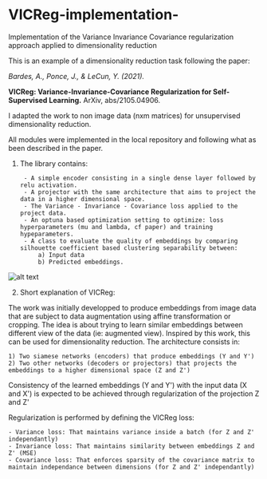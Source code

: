 # VICReg-implementation-
Implementation of the Variance Invariance Covariance regularization approach applied to dimensionality reduction

This is an example of a dimensionality reduction task following the paper:
<br>

<i>Bardes, A., Ponce, J., & LeCun, Y. (2021).</i><br>
    
<b>VICReg: Variance-Invariance-Covariance Regularization for Self-Supervised Learning.</b> ArXiv, abs/2105.04906.
   
I adapted the work to non image data (nxm matrices) for unsupervised dimensionality reduction. 
    
All modules were implemented in the local repository and following what as been described in the paper. 

    
1) The library contains:

        - A simple encoder consisting in a single dense layer followed by relu activation. 
        - A projector with the same architecture that aims to project the data in a higher dimensional space.
        - The Variance - Invariance - Covariance loss applied to the project data.
        - An optuna based optimization setting to optimize: loss hyperparameters (mu and lambda, cf paper) and training hypeparameters. 
        - A class to evaluate the quality of embeddings by comparing silhouette coefficient based clustering separability between:
            a) Input data
            b) Predicted embeddings. 
    
![alt text](http://url/to/img.png) 

2) Short explanation of VICReg:

The work was initially developped to produce embeddings from image data that are subject to data augmentation using affine transformation or cropping.
The idea is about trying to learn similar embeddings between different view of the data (ie: augmented view). 
Inspired by this work, this can be used for dimensionality reduction. The architecture consists in: 

    1) Two siamese networks (encoders) that produce embeddings (Y and Y')
    2) Two other networks (decoders or projectors) that projects the embeddings to a higher dimensional space (Z and Z')


Consistency of the learned embeddings (Y and Y') with the input data (X and X') is expected to be achieved through regularization of the projection Z and Z'
    
Regularization is performed by defining the VICReg loss:

    - Variance loss: That maintains variance inside a batch (for Z and Z' independantly)
    - Invariance loss: That maintains similarity between embeddings Z and Z' (MSE) 
    - Covariance loss: That enforces sparsity of the covariance matrix to maintain independance between dimensions (for Z and Z' independantly)
